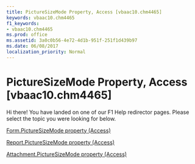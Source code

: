 ```yaml
---
title: PictureSizeMode Property, Access [vbaac10.chm4465]
keywords: vbaac10.chm4465
f1_keywords:
- vbaac10.chm4465
ms.prod: office
ms.assetid: 3a0c0b56-4e72-4d1b-951f-251f1d439b97
ms.date: 06/08/2017
localization_priority: Normal
---
```



# PictureSizeMode Property, Access [vbaac10.chm4465]

Hi there! You have landed on one of our F1 Help redirector pages. Please select the topic you were looking for below.

[Form.PictureSizeMode property (Access)](http://msdn.microsoft.com/library/b2e7646c-a040-0205-b840-0ed5b43982ab%28Office.15%29.aspx)

[Report.PictureSizeMode property (Access)](http://msdn.microsoft.com/library/7343ec48-b15e-632e-7493-776d8c9cd456%28Office.15%29.aspx)

[Attachment.PictureSizeMode property (Access)](http://msdn.microsoft.com/library/07d268ad-d4ba-c9ba-1ef4-7b3e7911ebba%28Office.15%29.aspx)

